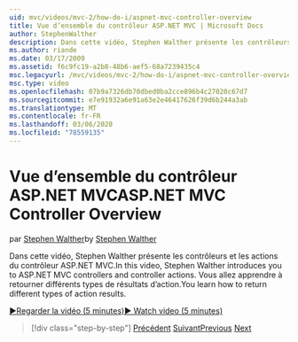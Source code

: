```yaml
---
uid: mvc/videos/mvc-2/how-do-i/aspnet-mvc-controller-overview
title: Vue d’ensemble du contrôleur ASP.NET MVC | Microsoft Docs
author: StephenWalther
description: Dans cette vidéo, Stephen Walther présente les contrôleurs et les actions du contrôleur ASP.NET MVC. Vous allez apprendre à retourner différents types de résultats d’action.
ms.author: riande
ms.date: 03/17/2009
ms.assetid: f6c9fc19-a2b8-48b6-aef5-68a7239435c4
msc.legacyurl: /mvc/videos/mvc-2/how-do-i/aspnet-mvc-controller-overview
msc.type: video
ms.openlocfilehash: 07b9a7326db70dbed0ba2cce896b4c27020c67d7
ms.sourcegitcommit: e7e91932a6e91a63e2e46417626f39d6b244a3ab
ms.translationtype: MT
ms.contentlocale: fr-FR
ms.lasthandoff: 03/06/2020
ms.locfileid: "78559135"
---
```

# <a name="aspnet-mvc-controller-overview"></a><span data-ttu-id="d8027-104">Vue d’ensemble du contrôleur ASP.NET MVC</span><span class="sxs-lookup"><span data-stu-id="d8027-104">ASP.NET MVC Controller Overview</span></span>

<span data-ttu-id="d8027-105">par [Stephen Walther](https://github.com/StephenWalther)</span><span class="sxs-lookup"><span data-stu-id="d8027-105">by [Stephen Walther](https://github.com/StephenWalther)</span></span>

<span data-ttu-id="d8027-106">Dans cette vidéo, Stephen Walther présente les contrôleurs et les actions du contrôleur ASP.NET MVC.</span><span class="sxs-lookup"><span data-stu-id="d8027-106">In this video, Stephen Walther introduces you to ASP.NET MVC controllers and controller actions.</span></span> <span data-ttu-id="d8027-107">Vous allez apprendre à retourner différents types de résultats d’action.</span><span class="sxs-lookup"><span data-stu-id="d8027-107">You learn how to return different types of action results.</span></span>

[<span data-ttu-id="d8027-108">&#9654;Regarder la vidéo (5 minutes)</span><span class="sxs-lookup"><span data-stu-id="d8027-108">&#9654; Watch video (5 minutes)</span></span>](https://channel9.msdn.com/Blogs/ASP-NET-Site-Videos/aspnet-mvc-controller-overview)

> [!div class="step-by-step"]
> <span data-ttu-id="d8027-109">[Précédent](understanding-models-views-and-controllers.md)
> [Suivant](understanding-controllers-controller-actions-and-action-results.md)</span><span class="sxs-lookup"><span data-stu-id="d8027-109">[Previous](understanding-models-views-and-controllers.md)
[Next](understanding-controllers-controller-actions-and-action-results.md)</span></span>
